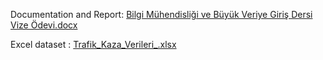 Documentation and Report: [Bilgi Mühendisliği ve Büyük Veriye Giriş Dersi Vize Ödevi.docx](https://github.com/FehmiTahsinDemirkan/Traffic-Accident-Analysis-BigData101/files/14895056/Bilgi.Muhendisligi.ve.Buyuk.Veriye.Giris.Dersi.Vize.Odevi.docx)


Excel dataset : [Trafik_Kaza_Verileri_.xlsx](https://github.com/FehmiTahsinDemirkan/Traffic-Accident-Analysis-BigData101/files/14895058/Trafik_Kaza_Verileri_.xlsx)
